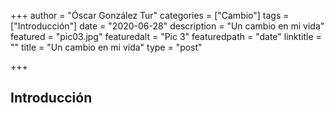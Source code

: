 +++
author = "Óscar González Tur"
categories = ["Cambio"]
tags = ["Introducción"]
date = "2020-06-28"
description = "Un cambio en mi vida"
featured = "pic03.jpg"
featuredalt = "Pic 3"
featuredpath = "date"
linktitle = ""
title = "Un cambio en mi vida"
type = "post"

+++

## Introducción

